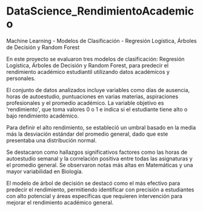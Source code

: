 # DataScience_RendimientoAcademico
Machine Learning - Modelos de Clasificación - Regresión Logística, Árboles de Decisión y Random Forest

En este proyecto se evaluaron tres modelos de clasificación: Regresión Logística, Árboles de Decisión y Random Forest, para predecir el rendimiento académico estudiantil utilizando datos académicos y personales.

El conjunto de datos analizados incluye variables como días de ausencia, horas de autoestudio, puntuaciones en varias materias, aspiraciones profesionales y el promedio académico. La variable objetivo es 'rendimiento', que toma valores 0 o 1 e indica si el estudiante tiene alto o bajo rendimiento académico.

Para definir el alto rendimiento, se estableció un umbral basado en la media más la desviación estándar del promedio general, dado que este presentaba una distribución normal.

Se destacaron como hallazgos significativos factores como las horas de autoestudio semanal y la correlación positiva entre todas las asignaturas y el promedio general. Se observaron notas más altas en Matemáticas y una mayor variabilidad en Biología.

El modelo de árbol de decisión se destacó como el más efectivo para predecir el rendimiento, permitiendo identificar con precisión a estudiantes con alto potencial y áreas específicas que requieren intervención para mejorar el rendimiento académico general.
